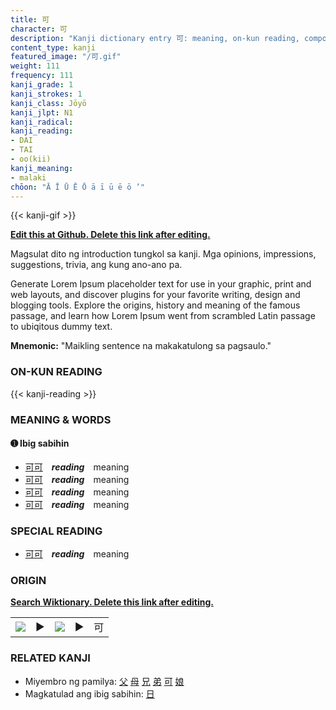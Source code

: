 ```yaml
---
title: 可
character: 可
description: "Kanji dictionary entry 可: meaning, on-kun reading, compounds, origin, related kanji"
content_type: kanji
featured_image: "/可.gif"
weight: 111
frequency: 111
kanji_grade: 1
kanji_strokes: 1
kanji_class: Jōyō
kanji_jlpt: N1
kanji_radical: 
kanji_reading: 
- DAI
- TAI
- oo(kii)
kanji_meaning:
- malaki
chōon: "Ā Ī Ū Ē Ō ā ī ū ē ō ’"
---
```

[//]: # (Don't edit the line below. Kanji animated GIF code is automatically generated.)
{{< kanji-gif >}}

[//]: # (Edit below this line.)

**[Edit this at Github. Delete this link after editing.](https://github.com/tim0g/tim/tree/main/content/kanji/可/index.md)**

Magsulat dito ng introduction tungkol sa kanji. Mga opinions, impressions, suggestions, trivia, ang kung ano-ano pa.

Generate Lorem Ipsum placeholder text for use in your graphic, print and web layouts, and discover plugins for your favorite writing, design and blogging tools. Explore the origins, history and meaning of the famous passage, and learn how Lorem Ipsum went from scrambled Latin passage to ubiqitous dummy text.
 
**Mnemonic:** "Maikling sentence na makakatulong sa pagsaulo."

### ON-KUN READING

[//]: # (Don't edit the line below. ON-KUN READING code is automatically generated.)
{{< kanji-reading >}}

### MEANING & WORDS

#### ➊ **Ibig sabihin**
  - [可](../可)[可](../可)　***reading***　meaning
  - [可](../可)[可](../可)　***reading***　meaning
  - [可](../可)[可](../可)　***reading***　meaning
  - [可](../可)[可](../可)　***reading***　meaning

### SPECIAL READING
  - [可](../可)[可](../可)　***reading***　meaning

### ORIGIN

**[Search Wiktionary. Delete this link after editing.](https://wiktionary.org/wiki/可)**
<table class="kanji-table"><tr><td>
<img src="60px-可-bronze.svg.png">
</td><td>▶</td><td>
<img src="60px-可-oracle.svg.png">
</td><td>▶</td>
<td class="kanji-origin">可</td>
</tr></table>

### RELATED KANJI
- Miyembro ng pamilya: [父](../父) [母](../母) [兄](../兄) [弟](../弟) [可](../可) [娘](../娘)
- Magkatulad ang ibig sabihin: [日](../日)
